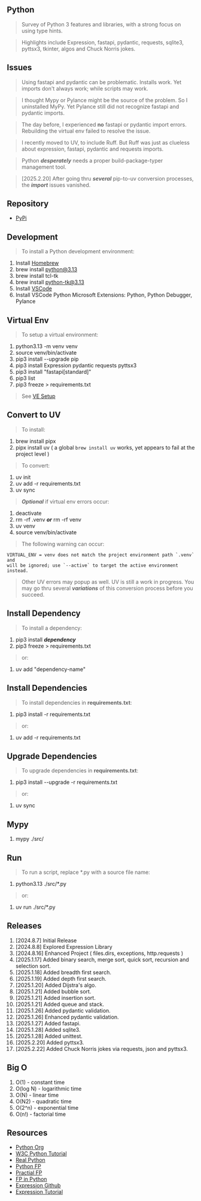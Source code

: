 Python
------
>Survey of Python 3 features and libraries, with a strong focus on using type hints.

>Highlights include Expression, fastapi, pydantic, requests, sqlite3, pyttsx3, tkinter, algos and Chuck Norris jokes.

Issues
------
>Using fastapi and pydantic can be problematic. Installs work. Yet imports don't always work; while scripts may work.

>I thought Mypy or Pylance might be the source of the problem. So I uninstalled MyPy. Yet Pylance still did not recognize fastapi and pydantic imports.

>The day before, I experienced **no** fastapi or pydantic import errors. Rebuilding the virtual env failed to resolve the issue.

>I recently moved to UV, to include Ruff. But Ruff was just as clueless about expression, fastapi, pydantic and requests imports.

>Python ***desperately*** needs a proper build-package-typer management tool.

>[2025.2.20] After going thru ***several*** pip-to-uv conversion processes, the ***import*** issues vanished.

Repository
----------
* [PyPi](https://pypi.org/)

Development
-----------
>To install a Python development environment:
1. Install [Homebrew](https://brew.sh/)
2. brew install python@3.13
3. brew install tcl-tk
4. brew install python-tk@3.13
5. Install [VSCode](https://code.visualstudio.com/)
6. Install VSCode Python Microsoft Extensions: Python, Python Debugger, Pylance

Virtual Env
-----------
>To setup a virtual environment:
1. python3.13 -m venv venv
2. source venv/bin/activate
3. pip3 install --upgrade pip
4. pip3 install Expression pydantic requests pyttsx3
5. pip3 install "fastapi[standard]"
6. pip3 list
7. pip3 freeze > requirements.txt
>See [VE Setup](https://www.freecodecamp.org/news/how-to-setup-virtual-environments-in-python/)

Convert to UV
-------------
>To install:
1. brew install pipx
2. pipx install uv ( a global ```brew install uv``` works, yet appears to fail at the project level )
>To convert:
1. uv init
2. uv add -r requirements.txt
3. uv sync
>***Optional*** if virtual env errors occur:
1. deactivate
2. rm -rf .venv ***or*** rm -rf venv
3. uv venv
4. source venv/bin/activate
>The following warning can occur:
```
VIRTUAL_ENV = venv does not match the project environment path `.venv` and
will be ignored; use `--active` to target the active environment instead.
```
>Other UV errors may popup as well. UV is still a work in progress. You may go
>thru several ***variations*** of this conversion process before you succeed.

Install Dependency
------------------
>To install a dependency:
1. pip3 install ***dependency***
2. pip3 freeze > requirements.txt
>or:
1. uv add "dependency-name"

Install Dependencies
--------------------
>To install dependencies in **requirements.txt**:
1. pip3 install -r requirements.txt
>or:
1. uv add -r requirements.txt

Upgrade Dependencies
--------------------
>To upgrade dependencies in **requirements.txt**:
1. pip3 install --upgrade -r requirements.txt
>or:
1. uv sync

Mypy
----
1. mypy ./src/

Run
---
>To run a script, replace *.py with a source file name:
1. python3.13 ./src/*.py
>or:
1. uv run ./src/*.py

Releases
--------
1. [2024.8.7] Initial Release
2. [2024.8.8] Explored Expression Library
3. [2024.8.16] Enhanced Project ( files.dirs, exceptions, http.requests )
4. [2025.1.17] Added binary search, merge sort, quick sort, recursion and selection sort.
5. [2025.1.18] Added breadth first search.
6. [2025.1.19] Added depth first search.
7. [2025.1.20] Added Dijstra's algo.
8. [2025.1.21] Added bubble sort.
9. [2025.1.21] Added insertion sort.
10. [2025.1.21] Added queue and stack.
11. [2025.1.26] Added pydantic validation.
12. [2025.1.26] Enhanced pydantic validation.
13. [2025.1.27] Added fastapi.
14. [2025.1.28] Added sqlite3.
15. [2025.1.28] Added unittest.
16. [2025.2.20] Added pyttsx3.
17. [2025.2.22] Added Chuck Norris jokes via requests, json and pyttsx3.

Big O
-----
1. O(1)     - constant time
2. O(log N) - logarithmic time
3. O(N)     - linear time
4. O(N2)    - quadratic time
5. O(2^n)   - exponential time
6. O(n!)    - factorial time

Resources
---------
* [Python Org](https://www.python.org/)
* [W3C Python Tutorial](https://www.w3schools.com/python/)
* [Real Python](https://realpython.com/)
* [Python FP](https://www.kite.com/blog/python/functional-programming/)
* [Practial FP](https://maryrosecook.com/blog/post/a-practical-introduction-to-functional-programming)
* [FP in Python](https://stackabuse.com/functional-programming-in-python/)
* [Expression Github](https://github.com/dbrattli/Expression)
* [Expression Tutorial](https://expression.readthedocs.io/en/latest/tutorial/introduction.html)